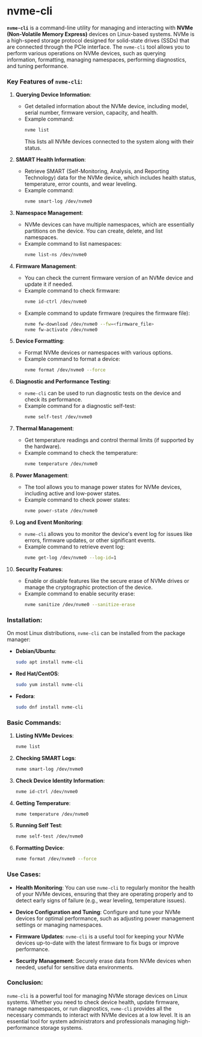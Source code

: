 # nvme-cli 
**`nvme-cli`** is a command-line utility for managing and interacting with **NVMe (Non-Volatile Memory Express)** devices on Linux-based systems. NVMe is a high-speed storage protocol designed for solid-state drives (SSDs) that are connected through the PCIe interface. The `nvme-cli` tool allows you to perform various operations on NVMe devices, such as querying information, formatting, managing namespaces, performing diagnostics, and tuning performance.

### Key Features of `nvme-cli`:

1. **Querying Device Information**:
   - Get detailed information about the NVMe device, including model, serial number, firmware version, capacity, and health.
   - Example command:
     ```bash
     nvme list
     ```
     This lists all NVMe devices connected to the system along with their status.

2. **SMART Health Information**:
   - Retrieve SMART (Self-Monitoring, Analysis, and Reporting Technology) data for the NVMe device, which includes health status, temperature, error counts, and wear leveling.
   - Example command:
     ```bash
     nvme smart-log /dev/nvme0
     ```

3. **Namespace Management**:
   - NVMe devices can have multiple namespaces, which are essentially partitions on the device. You can create, delete, and list namespaces.
   - Example command to list namespaces:
     ```bash
     nvme list-ns /dev/nvme0
     ```

4. **Firmware Management**:
   - You can check the current firmware version of an NVMe device and update it if needed.
   - Example command to check firmware:
     ```bash
     nvme id-ctrl /dev/nvme0
     ```
   - Example command to update firmware (requires the firmware file):
     ```bash
     nvme fw-download /dev/nvme0 --fw=<firmware_file>
     nvme fw-activate /dev/nvme0
     ```

5. **Device Formatting**:
   - Format NVMe devices or namespaces with various options.
   - Example command to format a device:
     ```bash
     nvme format /dev/nvme0 --force
     ```

6. **Diagnostic and Performance Testing**:
   - `nvme-cli` can be used to run diagnostic tests on the device and check its performance.
   - Example command for a diagnostic self-test:
     ```bash
     nvme self-test /dev/nvme0
     ```

7. **Thermal Management**:
   - Get temperature readings and control thermal limits (if supported by the hardware).
   - Example command to check the temperature:
     ```bash
     nvme temperature /dev/nvme0
     ```

8. **Power Management**:
   - The tool allows you to manage power states for NVMe devices, including active and low-power states.
   - Example command to check power states:
     ```bash
     nvme power-state /dev/nvme0
     ```

9. **Log and Event Monitoring**:
   - `nvme-cli` allows you to monitor the device's event log for issues like errors, firmware updates, or other significant events.
   - Example command to retrieve event log:
     ```bash
     nvme get-log /dev/nvme0 --log-id=1
     ```

10. **Security Features**:
    - Enable or disable features like the secure erase of NVMe drives or manage the cryptographic protection of the device.
    - Example command to enable security erase:
      ```bash
      nvme sanitize /dev/nvme0 --sanitize-erase
      ```

### Installation:

On most Linux distributions, `nvme-cli` can be installed from the package manager:

- **Debian/Ubuntu**:
  ```bash
  sudo apt install nvme-cli
  ```

- **Red Hat/CentOS**:
  ```bash
  sudo yum install nvme-cli
  ```

- **Fedora**:
  ```bash
  sudo dnf install nvme-cli
  ```

### Basic Commands:

1. **Listing NVMe Devices**:
   ```bash
   nvme list
   ```

2. **Checking SMART Logs**:
   ```bash
   nvme smart-log /dev/nvme0
   ```

3. **Check Device Identity Information**:
   ```bash
   nvme id-ctrl /dev/nvme0
   ```

4. **Getting Temperature**:
   ```bash
   nvme temperature /dev/nvme0
   ```

5. **Running Self Test**:
   ```bash
   nvme self-test /dev/nvme0
   ```

6. **Formatting Device**:
   ```bash
   nvme format /dev/nvme0 --force
   ```

### Use Cases:

- **Health Monitoring**: You can use `nvme-cli` to regularly monitor the health of your NVMe devices, ensuring that they are operating properly and to detect early signs of failure (e.g., wear leveling, temperature issues).
  
- **Device Configuration and Tuning**: Configure and tune your NVMe devices for optimal performance, such as adjusting power management settings or managing namespaces.

- **Firmware Updates**: `nvme-cli` is a useful tool for keeping your NVMe devices up-to-date with the latest firmware to fix bugs or improve performance.

- **Security Management**: Securely erase data from NVMe devices when needed, useful for sensitive data environments.

### Conclusion:

`nvme-cli` is a powerful tool for managing NVMe storage devices on Linux systems. Whether you need to check device health, update firmware, manage namespaces, or run diagnostics, `nvme-cli` provides all the necessary commands to interact with NVMe devices at a low level. It is an essential tool for system administrators and professionals managing high-performance storage systems.
